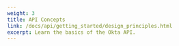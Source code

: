 ```yaml
---
weight: 3
title: API Concepts
link: /docs/api/getting_started/design_principles.html
excerpt: Learn the basics of the Okta API.
---
```


